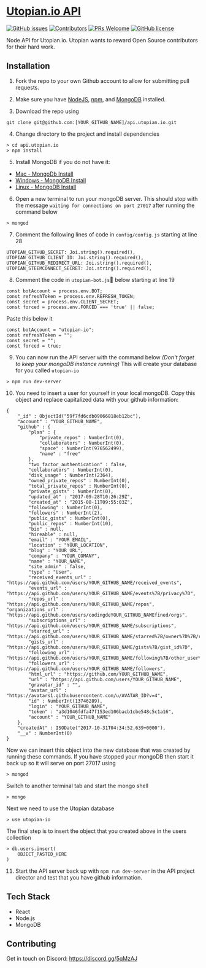 # [Utopian.io API](https://utopian.io/)
[![GitHub issues](https://img.shields.io/github/issues/utopian-io/api.utopian.io.svg)](https://github.com/utopian-io/api.utopian.io/issues)
[![Contributors](https://img.shields.io/github/contributors/utopian-io/api.utopian.io.svg)](https://github.com/utopian-io/api.utopian.io/graphs/contributors) [![PRs Welcome](https://img.shields.io/badge/PRs-welcome-brightgreen.svg)](https://github.com/utopian-io/api.utopian.io/pulls) [![GitHub license](https://img.shields.io/github/license/utopian-io/utopian.io.svg)](https://github.com/utopian-io/utopian.io/blob/master/LICENSE)


Node API for Utopian.io.
Utopian wants to reward Open Source contributors for their hard work.

## Installation

1. Fork the repo to your own Github account to allow for submitting pull requests.

2. Make sure you have [NodeJS](https://nodejs.org/), [npm](https://www.npmjs.com/), and [MongoDB](https://www.mongodb.com/) installed. 

3. Download the repo using 
```
git clone git@github.com:[YOUR_GITHUB_NAME]/api.utopian.io.git
``` 
4. Change directory to the project and install dependencies

```
> cd api.utopian.io
> npm install
```

5. Install MongoDB if you do not have it:
- [Mac - MongoDb Install](https://docs.mongodb.com/manual/tutorial/install-mongodb-on-os-x/)
- [Windows - MongoDB Install](https://docs.mongodb.com/manual/tutorial/install-mongodb-on-windows/)
- [Linux - MongoDB Install](https://docs.mongodb.com/manual/administration/install-on-linux/)

6. Open a new terminal to run your mongoDB server.  This should stop with the message 
`waiting for connections on port 27017` after running the command below
```
> mongod
```

7. Comment the following lines of code in `config/config.js` starting at line 28
```
UTOPIAN_GITHUB_SECRET: Joi.string().required(),
UTOPIAN_GITHUB_CLIENT_ID: Joi.string().required(),
UTOPIAN_GITHUB_REDIRECT_URL: Joi.string().required(),
UTOPIAN_STEEMCONNECT_SECRET: Joi.string().required(),
```
8.  Comment the code in `utopian-bot.js`🤖 below starting at line 19
```
const botAccount = process.env.BOT;
const refreshToken = process.env.REFRESH_TOKEN;
const secret = process.env.CLIENT_SECRET;
const forced = process.env.FORCED === 'true' || false;
```
Paste this below it

```
const botAccount = "utopian-io";
const refreshToken = "";
const secret = "";
const forced = true;
```

9.  You can now run the API server with the command below _(Don't forget to keep your mongoDB instance running)_ This will create your database for you called `utopian-io`
```
> npm run dev-server
```

10. You need to insert a user for yourself in your local mongoDB.  Copy this object and replace capitalized data with your github information:
```
{ 
    "_id" : ObjectId("59f7fd6cdb09066818eb12bc"), 
    "account" : "YOUR_GITHUB_NAME", 
    "github" : {
        "plan" : {
            "private_repos" : NumberInt(0), 
            "collaborators" : NumberInt(0), 
            "space" : NumberInt(976562499), 
            "name" : "free"
        }, 
        "two_factor_authentication" : false, 
        "collaborators" : NumberInt(0), 
        "disk_usage" : NumberInt(2364), 
        "owned_private_repos" : NumberInt(0), 
        "total_private_repos" : NumberInt(0), 
        "private_gists" : NumberInt(0), 
        "updated_at" : "2017-09-28T10:26:29Z", 
        "created_at" : "2015-08-11T09:55:03Z", 
        "following" : NumberInt(0), 
        "followers" : NumberInt(2), 
        "public_gists" : NumberInt(0), 
        "public_repos" : NumberInt(10), 
        "bio" : null, 
        "hireable" : null, 
        "email" : "YOUR_EMAIL", 
        "location" : "YOUR_LOCATION", 
        "blog" : "YOUR_URL", 
        "company" : "YOUR_COMANY", 
        "name" : "YOUR_NAME", 
        "site_admin" : false, 
        "type" : "User", 
        "received_events_url" : "https://api.github.com/users/YOUR_GITHUB_NAME/received_events", 
        "events_url" : "https://api.github.com/users/YOUR_GITHUB_NAME/events%7B/privacy%7D", 
        "repos_url" : "https://api.github.com/users/YOUR_GITHUB_NAME/repos",
"organizations_url" : "https://api.github.com/users/codingdeYOUR_GITHUB_NAMEfined/orgs", 
        "subscriptions_url" : "https://api.github.com/users/YOUR_GITHUB_NAME/subscriptions", 
        "starred_url" : "https://api.github.com/users/YOUR_GITHUB_NAME/starred%7B/owner%7D%7B/repo%7D", 
        "gists_url" : "https://api.github.com/users/YOUR_GITHUB_NAME/gists%7B/gist_id%7D", 
        "following_url" : "https://api.github.com/users/YOUR_GITHUB_NAME/following%7B/other_user%7D", 
        "followers_url" : "https://api.github.com/users/YOUR_GITHUB_NAME/followers", 
        "html_url" : "https://github.com/YOUR_GITHUB_NAME", 
        "url" : "https://api.github.com/users/YOUR_GITHUB_NAME", 
        "gravatar_id" : "", 
        "avatar_url" : "https://avatars1.githubusercontent.com/u/AVATAR_ID?v=4", 
        "id" : NumberInt(13746289), 
        "login" : "YOUR_GITHUB_NAME", 
        "token" : "a3d1046fdfa47f153ed106bacb1cbe548c5c1a16", 
        "account" : "YOUR_GITHUB_NAME"
    }, 
    "createdAt" : ISODate("2017-10-31T04:34:52.639+0000"), 
    "__v" : NumberInt(0)
}
```

Now we can insert this object into the new database that was created by running these commands.  If you have stopped your mongoDB then start it back up so it will serve on port 27017 using 
```
> mongod
```
Switch to another terminal tab and start the mongo shell
```
> mongo
```
Next we need to use the Utopian database
```
> use utopian-io
```
The final step is to insert the object that you created above in the users collection
```
> db.users.insert(
    OBJECT_PASTED_HERE
)
```
11.  Start the API server back up with `npm run dev-server` in the API project director and test that you have github information.


## Tech Stack

- React
- Node.js
- MongoDB


## Contributing
Get in touch on Discord: https://discord.gg/5qMzAJ